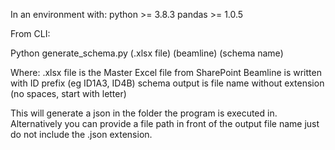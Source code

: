 In an environment with:
python >= 3.8.3
pandas >= 1.0.5

From CLI:

Python generate_schema.py (.xlsx file) (beamline) (schema name)

Where:
.xlsx file is the Master Excel file from SharePoint
Beamline is written with ID prefix (eg ID1A3, ID4B)
schema output is file name without extension (no spaces, start with letter)


This will generate a json in the folder the program is executed in.
Alternatively you can provide a file path in front of the output file name just do not include the .json extension. 
